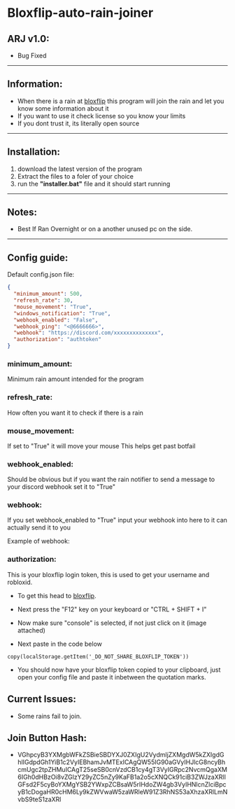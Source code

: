 # Bloxflip-auto-rain-joiner

## ARJ v1.0:
- Bug Fixed


-----------------------------------------------------------------------------------------------------------------------------------------------------------------------

## Information:
- When there is a rain at [bloxflip](https://bloxflip.com) this program will join the rain and let you know some information about it
- If you want to use it check license so you know your limits
- If you dont trust it, its literally open source

-----------------------------------------------------------------------------------------------------------------------------------------------------------------------

## Installation:
1) download the latest version of the program
2) Extract the files to a foler of your choice
3) run the **"installer.bat"** file and it should start running


-----------------------------------------------------------------------------------------------------------------------------------------------------------------------

## Notes:
- Best If Ran Overnight or on a another unused pc on the side.


-----------------------------------------------------------------------------------------------------------------------------------------------------------------------

## Config guide:

Default config.json file:
```json
{
  "minimum_amount": 500,
  "refresh_rate": 30,
  "mouse_movement": "True",
  "windows_notification": "True",
  "webhook_enabled": "False",
  "webhook_ping": "<@6666666>",
  "webhook": "https://discord.com/xxxxxxxxxxxxxx",
  "authorization": "authtoken"
}
```
### minimum_amount:
Minimum rain amount intended for the program



### refresh_rate:
How often you want it to check if there is a rain


### mouse_movement:
If set to "True" it will move your mouse This helps get past botfail



### webhook_enabled:
Should be obvious but if you want the rain notifier to send a message to your discord webhook set it to "True"


### webhook:
If you set webhook_enabled to "True" input your webhook into here to it can actually send it to you

Example of webhook:


### authorization:
This is your bloxflip login token, this is used to get your username and robloxid.

- To get this head to [bloxflip](https://bloxflip.com).
- Next press the "F12" key on your keyboard or "CTRL + SHIFT + I"
- Now make sure "console" is selected, if not just click on it (image attached)



- Next paste in the code below
```
copy(localStorage.getItem('_DO_NOT_SHARE_BLOXFLIP_TOKEN'))
```
- You should now have your bloxflip token copied to your clipboard, just open your config file and paste it inbetween the quotation marks.

## Current Issues:
- Some rains fail to join.

## Join Button Hash:
- VGhpcyB3YXMgbWFkZSBieSBDYXJ0ZXIgU2VydmljZXMgdW5kZXIgdGhlIGdpdGh1YiB1c2VyIEBhamJvMTExICAgQW55IG90aGVyIHJlcG8ncyBhcmUgc2tpZHMuICAgT25seSB0cnVzdCB1cy4gT3VyIGRpc2NvcmQgaXM6IGh0dHBzOi8vZGlzY29yZC5nZy9KaFB1a2o5cXNQCk91ciB3ZWJzaXRlIGFsd2F5cyBoYXMgYSB2YWxpZCBsaW5rIHdoZW4gb3VyIHNlcnZlciBpcyB1cDogaHR0cHM6Ly9kZWVwaW5zaWRleW91Z3RhNS53aXhzaXRlLmNvbS9teS1zaXRl
